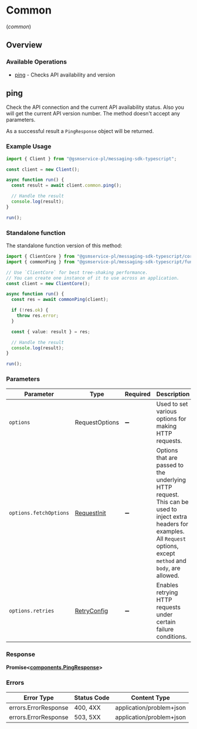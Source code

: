 # Common
(*common*)

## Overview

### Available Operations

* [ping](#ping) - Checks API availability and version

## ping

Check the API connection and the current API availability status. Also you will get the current API version number. The method doesn't accept any parameters.

As a successful result a `PingResponse` object will be returned.

### Example Usage

```typescript
import { Client } from "@gsmservice-pl/messaging-sdk-typescript";

const client = new Client();

async function run() {
  const result = await client.common.ping();

  // Handle the result
  console.log(result);
}

run();
```

### Standalone function

The standalone function version of this method:

```typescript
import { ClientCore } from "@gsmservice-pl/messaging-sdk-typescript/core.js";
import { commonPing } from "@gsmservice-pl/messaging-sdk-typescript/funcs/commonPing.js";

// Use `ClientCore` for best tree-shaking performance.
// You can create one instance of it to use across an application.
const client = new ClientCore();

async function run() {
  const res = await commonPing(client);

  if (!res.ok) {
    throw res.error;
  }

  const { value: result } = res;

  // Handle the result
  console.log(result);
}

run();
```

### Parameters

| Parameter                                                                                                                                                                      | Type                                                                                                                                                                           | Required                                                                                                                                                                       | Description                                                                                                                                                                    |
| ------------------------------------------------------------------------------------------------------------------------------------------------------------------------------ | ------------------------------------------------------------------------------------------------------------------------------------------------------------------------------ | ------------------------------------------------------------------------------------------------------------------------------------------------------------------------------ | ------------------------------------------------------------------------------------------------------------------------------------------------------------------------------ |
| `options`                                                                                                                                                                      | RequestOptions                                                                                                                                                                 | :heavy_minus_sign:                                                                                                                                                             | Used to set various options for making HTTP requests.                                                                                                                          |
| `options.fetchOptions`                                                                                                                                                         | [RequestInit](https://developer.mozilla.org/en-US/docs/Web/API/Request/Request#options)                                                                                        | :heavy_minus_sign:                                                                                                                                                             | Options that are passed to the underlying HTTP request. This can be used to inject extra headers for examples. All `Request` options, except `method` and `body`, are allowed. |
| `options.retries`                                                                                                                                                              | [RetryConfig](../../lib/utils/retryconfig.md)                                                                                                                                  | :heavy_minus_sign:                                                                                                                                                             | Enables retrying HTTP requests under certain failure conditions.                                                                                                               |

### Response

**Promise\<[components.PingResponse](../../models/components/pingresponse.md)\>**

### Errors

| Error Type               | Status Code              | Content Type             |
| ------------------------ | ------------------------ | ------------------------ |
| errors.ErrorResponse     | 400, 4XX                 | application/problem+json |
| errors.ErrorResponse     | 503, 5XX                 | application/problem+json |